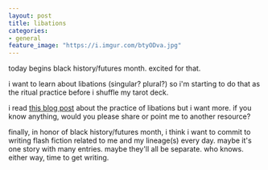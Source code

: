 ```yaml
---
layout: post
title: libations
categories:
- general
feature_image: "https://i.imgur.com/btyODva.jpg"
---
```


today begins black history/futures month. excited for that. 

i want to learn about libations (singular? plural?) so i'm starting to do that as the ritual practice before i shuffle my tarot deck. 

i read [this blog post](https://globalfaithministriesofchiism.wordpress.com/2012/05/04/libations-itu-mmai-7/) about the practice of libations but i want more. if you know anything, would you please share or point me to another resource?

finally, in honor of black history/futures month, i think i want to commit to writing flash fiction related to me and my lineage(s) every day. maybe it's one story with many entries. maybe they'll all be separate. who knows. either way, time to get writing. 